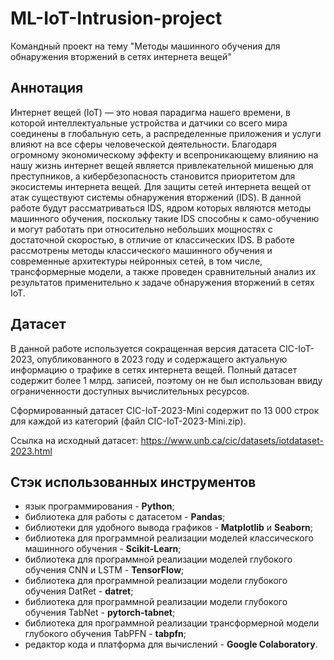 # ML-IoT-Intrusion-project
Командный проект на тему "Методы машинного обучения для обнаружения вторжений в сетях интернета вещей"
## Аннотация
Интернет вещей (IoT) — это новая парадигма нашего времени, в которой интеллектуальные устройства и датчики со всего мира соединены в глобальную сеть, а распределенные приложения и услуги влияют на все сферы человеческой деятельности. Благодаря огромному экономическому эффекту и всепроникающему влиянию на нашу жизнь интернет вещей является привлекательной мишенью для преступников, а кибербезопасность становится приоритетом для экосистемы интернета вещей. Для защиты сетей интернета вещей от атак существуют системы обнаружения вторжений (IDS). В данной работе будут рассматриваться IDS, ядром которых являются методы машинного обучения, поскольку такие IDS способны к само-обучению и могут работать при относительно небольших мощностях с достаточной скоростью, в отличие от классических IDS. В работе рассмотрены методы классического машинного обучения и современные архитектуры нейронных сетей, в том числе, трансформерные модели, а также проведен сравнительный анализ их результатов применительно к задаче обнаружения вторжений в сетях IoT.
## Датасет
В данной работе используется сокращенная версия датасета CIC-IoT-2023, опубликованного в 2023 году и содержащего актуальную информацию о трафике в сетях интернета вещей. Полный датасет содержит более 1 млрд. записей, поэтому он не был использован ввиду ограниченности доступных вычислительных ресурсов.

Сформированный датасет CIC-IoT-2023-Mini содержит по 13 000 строк для каждой из категорий (файл CIC-IoT-2023-Mini.zip).

Ссылка на исходный датасет: https://www.unb.ca/cic/datasets/iotdataset-2023.html
## Стэк использованных инструментов
* язык программирования - **Python**;
* библиотека для работы с датасетом - **Pandas**;
* библиотеки для удобного вывода графиков - **Matplotlib** и **Seaborn**;
* библиотека для программной реализации моделей классического машинного обучения - **Scikit-Learn**;
* библиотека для программной реализации моделей глубокого обучения CNN и LSTM - **TensorFlow**;
* библиотека для программной реализации модели глубокого обучения DatRet - **datret**;
* библиотека для программной реализации модели глубокого обучения TabNet - **pytorch-tabnet**;
* библиотека для программной реализации трансформерной модели глубокого обучения TabPFN - **tabpfn**;
* редактор кода и платформа для вычислений - **Google Colaboratory**.
